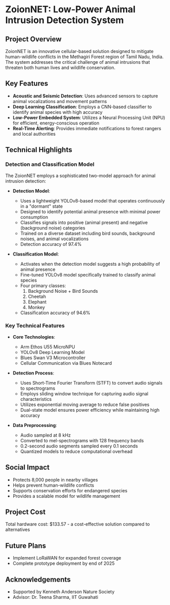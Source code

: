 # ZoionNET: Low-Power Animal Intrusion Detection System

## Project Overview

ZoionNET is an innovative cellular-based solution designed to mitigate human-wildlife conflicts in the Methagiri Forest region of Tamil Nadu, India. The system addresses the critical challenge of animal intrusions that threaten both human lives and wildlife conservation.

## Key Features

- **Acoustic and Seismic Detection**: Uses advanced sensors to capture animal vocalizations and movement patterns
- **Deep Learning Classification**: Employs a CNN-based classifier to identify animal species with high accuracy
- **Low-Power Embedded System**: Utilizes a Neural Processing Unit (NPU) for efficient, energy-conscious operation
- **Real-Time Alerting**: Provides immediate notifications to forest rangers and local authorities

## Technical Highlights

### Detection and Classification Model

The ZoionNET employs a sophisticated two-model approach for animal intrusion detection:

- **Detection Model**:
  - Uses a lightweight YOLOv8-based model that operates continuously in a "dormant" state
  - Designed to identify potential animal presence with minimal power consumption
  - Classifies signals into positive (animal present) and negative (background noise) categories
  - Trained on a diverse dataset including bird sounds, background noises, and animal vocalizations
  - Detection accuracy of 97.4%

- **Classification Model**:
  - Activates when the detection model suggests a high probability of animal presence
  - Fine-tuned YOLOv8 model specifically trained to classify animal species
  - Four primary classes: 
    1. Background Noise + Bird Sounds
    2. Cheetah
    3. Elephant
    4. Monkey
  - Classification accuracy of 94.6%

### Key Technical Features

- **Core Technologies**:
  - Arm Ethos U55 MicroNPU
  - YOLOv8 Deep Learning Model
  - Blues Swan V3 Microcontroller
  - Cellular Communication via Blues Notecard

- **Detection Process**:
  - Uses Short-Time Fourier Transform (STFT) to convert audio signals to spectrograms
  - Employs sliding window technique for capturing audio signal characteristics
  - Utilizes exponential moving average to reduce false positives
  - Dual-state model ensures power efficiency while maintaining high accuracy

- **Data Preprocessing**:
  - Audio sampled at 8 kHz
  - Converted to mel-spectrograms with 128 frequency bands
  - 0.2-second audio segments sampled every 0.1 seconds
  - Quantized models to reduce computational overhead

## Social Impact

- Protects 8,000 people in nearby villages
- Helps prevent human-wildlife conflicts
- Supports conservation efforts for endangered species
- Provides a scalable model for wildlife management

## Project Cost

Total hardware cost: $133.57 - a cost-effective solution compared to alternatives

## Future Plans

- Implement LoRaWAN for expanded forest coverage
- Complete prototype deployment by end of 2025

## Acknowledgements

- Supported by Kenneth Anderson Nature Society
- Advisor: Dr. Teena Sharma, IIT Guwahati
